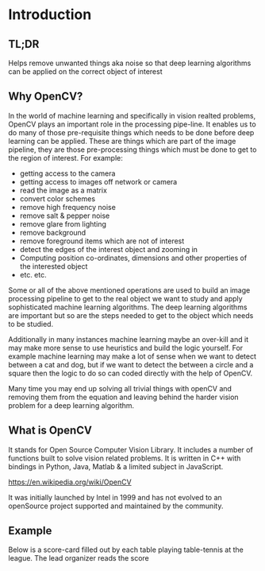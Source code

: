 # Introduction

## TL;DR

Helps remove unwanted things aka noise so that deep learning algorithms can be applied on the correct object of interest

## Why OpenCV?

In the world of machine learning and specifically in vision realted problems, OpenCV plays an important role in the processing pipe-line. It enables us to do many of those pre-requisite things which needs to be done before deep learning can be applied. These are things which are part of the image pipeline, they are those pre-processing things which must be done to get to the region of interest. For example:

- getting access to the camera
- getting access to images off network or camera
- read the image as a matrix
- convert color schemes
- remove high frequency noise
- remove salt & pepper noise
- remove glare from lighting
- remove background 
- remove foreground items which are not of interest
- detect the edges of the interest object and zooming in
- Computing position co-ordinates, dimensions and other properties of the interested object 
- etc. etc.

Some or all of the above mentioned operations are used to build an image processing pipeline to get to the real object we want to study and apply sophisticated machine learning algorithms. The deep learning algorithms are important but so are the steps needed to get to the object which needs to be studied.

Additionally in many instances machine learning maybe an over-kill and it may make more sense to use heuristics and build the logic yourself. For example machine learning may make a lot of sense when we want to detect between a cat and dog, but if we want to detect the between a circle and a square then the logic to do so can coded directly with the help of OpenCV.

Many time you may end up solving all trivial things with openCV and removing them from the equation and leaving behind the harder vision problem for a deep learning algorithm.

## What is OpenCV

It stands for Open Source Computer Vision Library. It includes a number of functions built to solve vision related problems. It is written in C++ with bindings in Python, Java, Matlab & a limited subject in JavaScript.

https://en.wikipedia.org/wiki/OpenCV

It was initially launched by Intel in 1999 and has not evolved to an openSource project supported and maintained by the community.

## Example

Below is a score-card filled out by each table playing table-tennis at the league. The lead organizer reads the score 